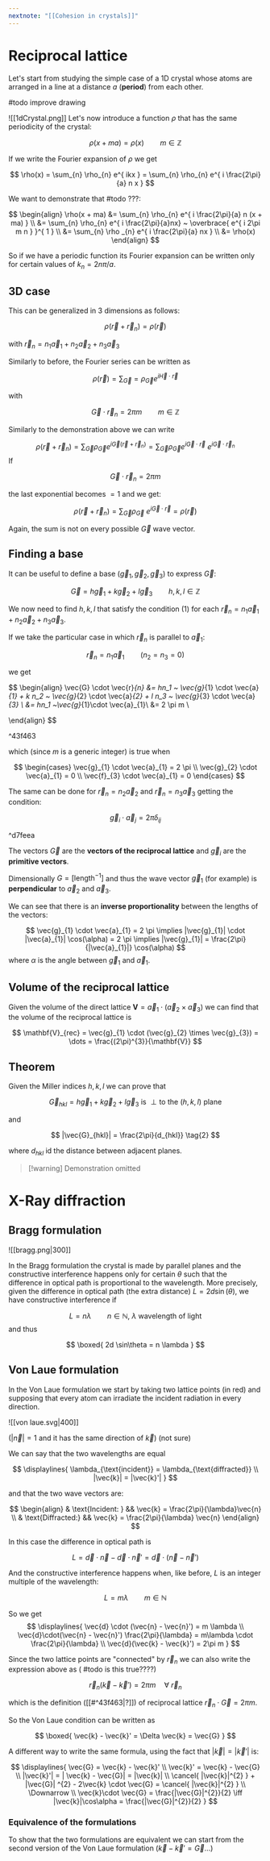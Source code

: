```yaml
---
nextnote: "[[Cohesion in crystals]]"
---
```


# Reciprocal lattice

Let's start from studying the simple case of a 1D crystal whose atoms are arranged in a line at a distance $a$ (**period**) from each other.

#todo improve drawing

![[1dCrystal.png]]
Let's now introduce a function $\rho$ that has the same periodicity of the crystal:

$$
\rho(x + ma) = \rho(x) \qquad m \in \mathbb{Z}
$$

If we write the Fourier expansion of $\rho$ we get

$$
\rho(x) = \sum_{n} \rho_{n} e^{ ikx } = \sum_{n} \rho_{n} e^{ i \frac{2\pi}{a} n x }
$$

We want to demonstrate that #todo ???:

$$
\begin{align}
\rho(x + ma) &= \sum_{n} \rho_{n} e^{ i \frac{2\pi}{a} n (x + ma) }  \\
&= \sum_{n} \rho_{n} e^{ i \frac{2\pi}{a}nx} ~ \overbrace{ e^{ i 2\pi m n } }^{ 1 } \\
&= \sum_{n} \rho _{n} e^{ i \frac{2\pi}{a} nx } \\
&= \rho(x)
\end{align}
$$

So if we have a periodic function its Fourier expansion can be written only for certain values of $k_{n} = 2n\pi/a$.

## 3D case

This can be generalized in 3 dimensions as follows:

$$
\rho(\vec{r} + \vec{r}_{n}) = \rho(\vec{r})
$$

with $\vec{r}_n = n_1 \vec{a}_{1} + n_2 \vec{a}_{2} + n_3 \vec{a}_{3}$

Similarly to before, the Fourier series can be written as 

$$
\rho(\vec{r}) = \sum_{\vec{G}} = \rho_{\vec{G}} e^{ i \vec{H} \cdot \vec{r} }
$$

with 

$$
\vec{G} \cdot \vec{r}_{n} = 2\pi m \qquad m \in \mathbb{Z}
$$

Similarly to the demonstration above we can write 

$$
\rho(\vec{r} + \vec{r}_{n}) = \sum_{\vec{G}} \rho_{\vec{G}} e^{ i \vec{G} (\vec{r} + \vec{r}_{n}) } = \sum_{\vec{G}} \rho_{\vec{G}} e^{ i  \vec{G} \cdot \vec{r} } ~  e^{ i \vec{G} \cdot \vec{r}_{n} }
$$
If

$$
\vec{G}\cdot \vec{r}_{n} = 2\pi m \tag{1}
$$

the last exponential becomes $=1$ and we get:

$$
\rho(\vec{r} + \vec{r}_{n}) =\sum_{\vec{G}} \rho_\vec{G} ~ e^{ i \vec{G} \cdot \vec{r} } = \rho(\vec{r})
$$

Again, the sum is not on every possible $\vec{G}$ wave vector.

## Finding a base

It can be useful to define a base $(\vec{g}_{1}, \vec{g}_{2}, \vec{g}_{3})$ to express $\vec{G}$:

$$
\vec{G} = h\vec{g}_{1} + k \vec{g}_{2} + l\vec{g}_{3} \qquad h,k,l \in \mathbb{Z}
$$

We now need to find $h,k,l$ that satisfy the condition $(1)$ for each $\vec{r}_{n} = n_1 \vec{a}_{1} + n_2 \vec{a}_{2} + n_3 \vec{a}_{3}$.

If we take the particular case in which $\vec{r}_{n}$ is parallel to $\vec{a}_{1}$:

$$
\vec{r}_{n} = n_1 \vec{a}_{1} \qquad (n_2 = n_3 = 0)
$$

we get 

$$
\begin{align}
\vec{G} \cdot \vec{r}_{n} &= hn_1 ~ \vec{g}_{1} \cdot \vec{a}_{1} + k n_2 ~ \vec{g}_{2} \cdot \vec{a}_{2} + l n_3 ~ \vec{g}_{3} \cdot \vec{a}_{3}  \\
&= hn_1 ~\vec{g}_{1}\cdot \vec{a}_{1}\\
&= 2 \pi m \\

\end{align}
$$

^43f463

which (since $m$ is a generic integer) is true when 

$$
\begin{cases}
\vec{g}_{1} \cdot \vec{a}_{1} = 2 \pi \\
\vec{g}_{2} \cdot \vec{a}_{1} = 0 \\
\vec{f}_{3} \cdot \vec{a}_{1} = 0
\end{cases}
$$

The same can be done for $\vec{r}_{n} = n_2 \vec{a}_{2}$ and $\vec{r}_{n} = n_3 \vec{a}_{3}$ getting the condition: 

$$
\vec{g}_{i} \cdot \vec{a}_{j} = 2 \pi \delta_{ij}
$$

^d7feea

The vectors $\vec{G}$ are the **vectors of the reciprocal lattice** and $\vec{g}_{i}$ are the **primitive vectors**.

Dimensionally $G = [\text{length}^{-1}]$ and thus the wave vector $\vec{g}_{1}$ (for example) is **perpendicular** to $\vec{a}_{2}$ and $\vec{a}_{3}$.

We can see that there is an **inverse proportionality** between the lengths of the vectors: 

$$
\vec{g}_{1} \cdot \vec{a}_{1} = 2 \pi \implies |\vec{g}_{1}| \cdot |\vec{a}_{1}| \cos(\alpha) = 2 \pi \implies |\vec{g}_{1}| = \frac{2\pi}{|\vec{a}_{1}|} \cos(\alpha)
$$
where $\alpha$ is the angle between $\vec{g}_{1}$ and $\vec{a}_{1}$.

## Volume of the reciprocal lattice

Given the volume of the direct lattice $\mathbf{V} = \vec{a}_{1} \cdot (\vec{a}_{2} \times \vec{a}_{3})$ we can find that the volume of the reciprocal lattice is 

$$
\mathbf{V}_{rec} = \vec{g}_{1} \cdot (\vec{g}_{2} \times \vec{g}_{3}) = \dots = \frac{(2\pi)^{3}}{\mathbf{V}}
$$

## Theorem

Given the Miller indices $h, k, l$ we can prove that 

$$
\vec{G}_{hkl} = h \vec{g}_{1} + k \vec{g}_{2} + l \vec{g}_{3} \text{ is } \perp \text{to the } (h,k,l) \text{ plane} \tag{1}
$$

and

$$
|\vec{G}_{hkl}| = \frac{2\pi}{d_{hkl}} \tag{2}
$$

where $d_{hkl}$ id the distance between adjacent planes.

>[!warning] Demonstration omitted

# X-Ray diffraction

## Bragg formulation

![[bragg.png|300]]

In the Bragg formulation the crystal is made by parallel planes and the constructive interference happens only for certain $\theta$ such that the difference in optical path is proportional to the wavelength. More precisely, given the difference in optical path (the extra distance) $L = 2d \sin(\theta)$, we have constructive interference if 

$$
L = n \lambda \qquad n \in \mathbb{N}, ~\lambda \text{ wavelength of light}
$$
and thus 

$$
\boxed{ 2d \sin\theta = n \lambda }
$$

## Von Laue formulation

In the Von Laue formulation we start by taking two lattice points (in red) and supposing that every atom can irradiate the incident radiation in every direction.

![[von laue.svg|400]]

($|\vec{n}| = 1$ and it has the same direction of $\vec{k}$) (not sure)

We can say that the two wavelengths are equal 

$$
\displaylines{
\lambda_{\text{incident}} = \lambda_{\text{diffracted}} \\
|\vec{k}| = |\vec{k}'|
}
$$

and that the two wave vectors are: 

$$
\begin{align}
& \text{Incident: } && \vec{k} = \frac{2\pi}{\lambda}\vec{n} \\
& \text{Diffracted:} && \vec{k} = \frac{2\pi}{\lambda} \vec{n}
\end{align}
$$

In this case the difference in optical path is 

$$
L = \vec{d} \cdot \vec{n} - \vec{d} \cdot \vec{n}' = \vec{d} \cdot (\vec{n} - \vec{n}')
$$

And the constructive interference happens when, like before, $L$ is an integer multiple of the wavelength: 

$$
L = m \lambda \qquad m \in \mathbb{N}
$$

So we get 
$$
\displaylines{
\vec{d} \cdot (\vec{n} - \vec{n}') = m \lambda \\
\vec{d}\cdot(\vec{n} - \vec{n}') \frac{2\pi}{\lambda} = m\lambda \cdot \frac{2\pi}{\lambda} \\
\vec{d}(\vec{k} - \vec{k}') = 2\pi m
}
$$

Since the two lattice points are "connected" by $\vec{r}_{n}$ we can also write the expression above as ( #todo is this true????)

$$
\vec{r}_{n}(\vec{k} - \vec{k}') = 2\pi m \quad\forall ~\vec{r}_{n}
$$

which is the definition ([[#^43f463|?]]) of reciprocal lattice $\vec{r}_{n} \cdot \vec{G} = 2\pi m$. 

So the Von Laue condition can be written as 

$$
\boxed{ \vec{k} - \vec{k}' = \Delta \vec{k} = \vec{G} }
$$

A different way to write the same formula, using the fact that $|\vec{k}| = |\vec{k}'|$ is: 

$$
\displaylines{
\vec{G} = \vec{k} - \vec{k}' \\
\vec{k}' = \vec{k} - \vec{G} \\
|\vec{k}'|  = | \vec{k} - \vec{G}| = |\vec{k}| \\
\cancel{ |\vec{k}|^{2} } + |\vec{G}| ^{2} - 2\vec{k} \cdot \vec{G} = \cancel{ |\vec{k}|^{2} } \\
\Downarrow \\
\vec{k}\cdot \vec{G} = \frac{|\vec{G}|^{2}}{2} \iff |\vec{k}|\cos\alpha = \frac{|\vec{G}|^{2}}{2}
}
$$

### Equivalence of the formulations

To show that the two formulations are equivalent we can start from the second version of the Von Laue formulation ($\vec{k} -\vec{k}' = \vec{G} \dots$)

